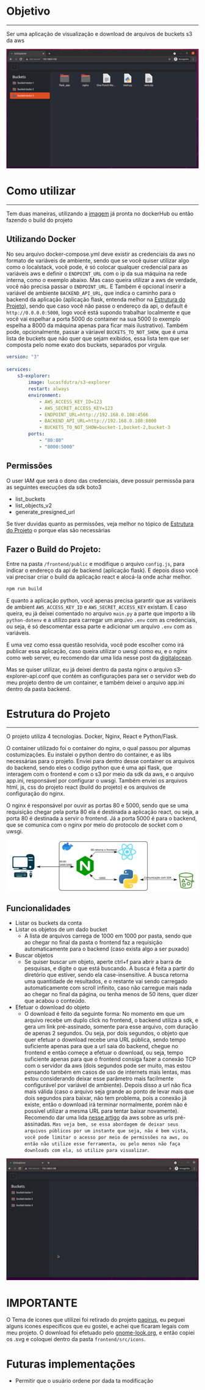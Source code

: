 # Objetivo
---
Ser uma aplicação de visualização e download de arquivos de buckets s3 da aws

<img src='./images/fig-01.png'/>

# Como utilizar
---
Tem duas maneiras, utilizando a [imagem](https://hub.docker.com/r/lucasfdutra/s3-explorer) já pronta no dockerHub ou então fazendo o build do projeto

## Utilizando Docker
No seu arquivo docker-compose.yml deve existir as credenciais da aws no formato de variáveis de ambiente, sendo que se você quiser utilizar algo como o localstack, você pode, é só colocar qualquer credencial para as variáveis aws e definir o `ENDPOINT_URL` com o ip da sua máquina na rede interna, como o exemplo abaixo. Mas caso queira utilizar a aws de verdade, você não precisa passar o `ENDPOINT_URL`. E Também é opcional inserir a variável de ambiente `BACKEND_API_URL`, que indica o caminho para o backend da aplicação (aplicação flask, entenda melhor na [Estrutura do Projeto](#estrutura-do-projeto)), sendo que caso você não passe o endereço da api, o default é `http://0.0.0.0:5000`, logo você está supondo trabalhar localmente e que você vai espelhar a porta 5000 do container na sua 5000 (o exemplo espelha a 8000 da máquina apenas para ficar mais ilustrativo). Também pode, opcionalmente, passar a váriavel `BUCKETS_TO_NOT_SHOW`, que é uma lista de buckets que não quer que sejam exibidos, essa lista tem que ser composta pelo nome exato dos buckets, separados por virgula.

```yml
version: "3"

services: 
    s3-explorer:
        image: lucasfdutra/s3-explorer
        restart: always
        environment:
            - AWS_ACCESS_KEY_ID=123
            - AWS_SECRET_ACCESS_KEY=123
            - ENDPOINT_URL=http://192.168.0.108:4566
            - BACKEND_API_URL=http://192.168.0.108:8000
            - BUCKETS_TO_NOT_SHOW=bucket-1,bucket-2,bucket-3
        ports:
            - "80:80"
            - "8000:5000"
```

## Permissões
O user IAM que será o dono das credenciais, deve possuir permissõa para as seguintes execuções da sdk boto3
- list_buckets
- list_objects_v2
- generate_presigned_url

Se tiver duvidas quanto as permissões, veja melhor no tópico de [Estrutura do Projeto](#estrutura-do-projeto) o porque elas são necessárias

## Fazer o Build do Projeto:
Entre na pasta `/frontend/public` e modifique o arquivo `config.js`, para indicar o endereço da api de backend (aplicação flask). E depois disso você vai precisar criar o build da aplicação react e alocá-la onde achar melhor.
```sh
npm run build
```

E quanto a aplicação python, você apenas precisa garantir que as variáveis de ambient `AWS_ACCESS_KEY_ID` e `AWS_SECRET_ACCESS_KEY` existam.
E caso queira, eu já deixei comentado no arquivo `main.py` a parte que importo a lib `python-dotenv` e a utilizo para carregar um arquivo `.env` com as credenciais, ou seja, é só descomentar essa parte e adicionar um arquivo `.env` com as variáveis.

E uma vez como essa questão resolvida, você pode escolher como irá publicar essa aplicação, caso queira utilizar o uwsgi como eu, e o nginx como web server, eu recomendo dar uma lida nesse post da [digitalocean](https://www.digitalocean.com/community/tutorials/how-to-serve-flask-applications-with-uswgi-and-nginx-on-ubuntu-18-04-pt).

Mas se quiser utilizar, eu já deixei dentro da pasta nginx o arquivo s3-explorer-api.conf que contém as configurações para ser o servidor web do meu projeto dentro de um container, e também deixei o arquivo app.ini dentro da pasta backend.

# Estrutura do Projeto
---
O projeto utiliza 4 tecnologias. Docker, Nginx, React e Python/Flask.

O container utilizado foi o container do nginx, o qual passou por algumas costumizações. Eu instalei o python dentro do container, e as libs necessárias para o projeto. Enviei para dentro desse container os arquivos do backend, sendo eles o codigo python que é uma api flask, que interagem com o frontend e com o s3 por meio da sdk da aws, e o arquivo app.ini, responsável por configurar o uwsgi. Também enviei os arquivos html, js, css do projeto react (build do projeto) e os arquivos de configuração do nginx.

O nginx é responsável por ouvir as portas 80 e 5000, sendo que se uma requisição chegar pela porta 80 ela é destinada a aplicação react, ou seja, a porta 80 é destinada a servir o frontend. Já a porta 5000 é para o backend, que se comunica com o nginx por meio do protocolo de socket com o uwsgi.

<img src='./images/esquema.svg' />

## Funcionalidades
- Listar os buckets da conta
- Listar os objetos de um dado bucket
    - A lista de arquivos carrega de 1000 em 1000 por pasta, sendo que ao chegar no final da pasta o frontend faz a requisição automaticamente para o backend (caso exista algo a ser puxado)
- Buscar objetos
    - Se quiser buscar um objeto, aperte ctrl+f para abrir a barra de pesquisas, e digite o que está buscando. A busca é feita a partir do diretório que estiver, sendo ela case-insensitive. A busca retorna uma quantidade de resultados, e o restante vai sendo carregado automaticamente com scroll infinito, caso não carregue mais nada ao chegar no final da página, ou tenha menos de 50 itens, quer dizer que acabou o conteúdo.
- Efetuar o download do objeto
    - O download é feito da seguinte forma: No momento em que um arquivo recebe um duplo click no frontend, o backend utiliza a sdk, e gera um link pré-assinado, somente para esse arquivo, com duração de apenas 2 segundos. Ou seja, por dois segundos, o objeto que quer efetuar o download recebe uma URL pública, sendo tempo suficiente apenas para que a url saia do backend, chegue no frontend e então começe a efetuar o download, ou seja, tempo suficiente apenas para que o frontend consiga fazer a conexão TCP com o servidor da aws (dois segundos pode ser muito, mas estou pensando também em casos de uso de internets mais lentas, mas estou considerando deixar esse parâmetro mais facilmente configurável por variável de ambiente). Depois disso a url não fica mais válida (caso o arquivo seja grande ao ponto de levar mais que dois segundos para baixar, não tem problema, pois a conexão já existe, então o download irá terminar normalmente, porém não é possível utilizar a mesma URL para tentar baixar novamente). Recomendo dar uma lida [nesse artigo](https://docs.aws.amazon.com/pt_br/AmazonS3/latest/userguide/ShareObjectPreSignedURL.html) da aws sobre as urls pré-assinadas. `Mas veja bem, se essa abordagem de deixar seus arquivos públicos por um instante que seja, não é bem vista, você pode limitar o acesso por meio de permissões na aws, ou então não utilize esse ferramenta, ou pelo menos não faça downloads com ela, só utilize para visualizar`.

<img src='./images/fig-02.gif' />

# IMPORTANTE
O Tema de icones que utilizei foi retirado do projeto [papirus](https://github.com/PapirusDevelopmentTeam/papirus-icon-theme/), eu peguei alguns icones específicos que eu gostei, e achei que ficaram legais com meu projeto. O download foi efetuado pelo [gnome-look.org](https://www.gnome-look.org/p/1166289/), e então copiei os .svg e coloquei dentro da pasta `frontend/src/icons`.

# Futuras implementações
- Permitir que o usuário ordene por dada ta modificação
